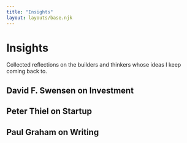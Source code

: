 ```yaml
---
title: "Insights"
layout: layouts/base.njk
---
```


# Insights

Collected reflections on the builders and thinkers whose ideas I keep coming back to.

## David F. Swensen on Investment

## Peter Thiel on Startup

## Paul Graham on Writing
